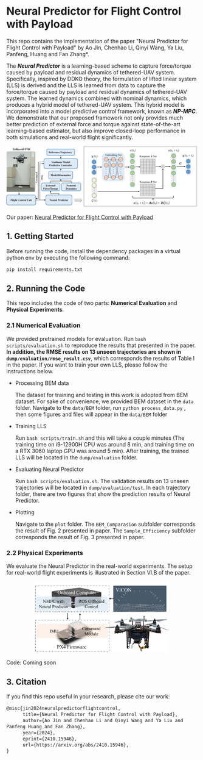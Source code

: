 # Neural Predictor for Flight Control with Payload

This repo contains the implementation of the paper "Neural Predictor for Flight Control with Payload" by Ao Jin, Chenhao Li, Qinyi Wang, Ya Liu, Panfeng, Huang and Fan Zhang*.

The ***Neural Predictor***  is a learning-based scheme to capture force/torque caused by payload and residual dynamics of tethered-UAV system. Specifically, inspired by DDKO theory, the formulation of lifted linear system (LLS) is derived and the LLS is learned from data to capture the force/torque caused by payload and residual dynamics of tethered-UAV system. The learned dynamics combined with nominal dynamics, which produces a hybrid model of tethered-UAV system. This hybrid model is incorporated into a model predictive control framework, known as ***NP-MPC***. We demonstrate that our proposed framework not only provides much better prediction of external force and torque against state-of-the-art learning-based estimator, but also improve closed-loop performance in both simulations and real-world flight significantly.

![171c09bd62e2332fdc71e256e9f7ba4a458fcfd4.png](assets/f36a3fbf42e57eca413beaf1b7a22f793384593c.png)

Our paper: [Neural Predictor for Flight Control with Payload](https://arxiv.org/abs/2410.15946)

## 1. Getting Started

Before running the code, install the dependency packages in a virtual python env by executing the following command:

```bash
pip install requirements.txt
```

## 2. Running the Code

This repo includes the code of two parts: **Numerical Evaluation** and **Physical Experiments**.

### 2.1 Numerical Evaluation

We provided pretrained models for evaluation. Run `bash scripts/evaluation.sh` to reproduce the results that presented in the paper. **In addition, the RMSE results on 13 unseen trajectories are shown in `dump/evaluation/rmse_result.csv`**, which corresponds the results of Table I in the paper. If you want to train your own LLS, please follow the instructions below.

* Processing BEM data
  
  The dataset for training and testing in this work is adopted from BEM dataset. For sake of convenience, we provided BEM dataset in the `data` folder. Navigate to the `data/BEM` folder, run `python process_data.py` , then some figures and files will appear in the `data/BEM` folder

* Training LLS
  
  Run `bash scripts/train.sh` and this will take a couple minutes (The training time on i9-12900H CPU was around 8 min, and training time on a RTX 3060 laptop GPU was around 5 min). After training, the trained LLS will be located in the `dump/evaluation` folder.  

* Evaluating Neural Predictor
  
  Run `bash scripts/evaluation.sh`. The validation results on 13 unseen trajectories will be located in `dump/evaluation/test`. In each trajectory folder, there are two figures that show the prediction results of Neural Predictor. 

* Plotting
  
  Navigate to the `plot` folder. The `BEM_Comparasion` subfolder corresponds the result of Fig. 2 presented in paper. The `Sample_Efficiency` subfolder corresponds the result of Fig. 3 presented in paper.

### 2.2 Physical Experiments

We evaluate the Neural Predictor in the real-world experiments. The setup for real-world flight experiments is illustrated in Section VI.B of the paper. 

<div align="center">
    <img src="assets/experiment_setup_1.png" width="70%">

</div>

Code: Coming soon

## 3. Citation

If you find this repo useful in your research, please cite our work:

```context
@misc{jin2024neuralpredictorflightcontrol,
      title={Neural Predictor for Flight Control with Payload}, 
      author={Ao Jin and Chenhao Li and Qinyi Wang and Ya Liu and Panfeng Huang and Fan Zhang},
      year={2024},
      eprint={2410.15946},
      url={https://arxiv.org/abs/2410.15946}, 
}
```
